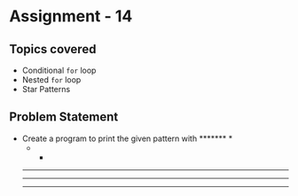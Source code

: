 # Assignment - 14

## Topics covered

- Conditional `for` loop
- Nested `for` loop
- Star Patterns


## Problem Statement

- Create a program to print the given pattern with *******
      * 
     * * 
    * * * 
   * * * * 
  * * * * *

